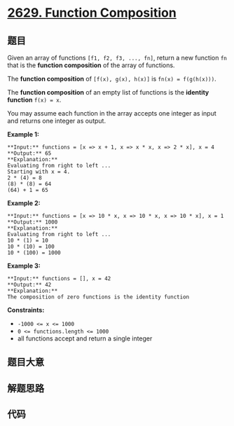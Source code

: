 # [2629. Function Composition](https://leetcode.com/problems/function-composition)

## 题目

Given an array of functions `[f1, f2, f3, ..., fn]`, return a new function
`fn` that is the **function  composition** of the array of functions.

The  **function  composition** of `[f(x), g(x), h(x)]` is `fn(x) =
f(g(h(x)))`.

The  **function  composition** of an empty list of functions is the
**identity function**  `f(x) = x`.

You may assume each function in the array accepts one integer as input and
returns one integer as output.



**Example 1:**

    
    
    **Input:** functions = [x => x + 1, x => x * x, x => 2 * x], x = 4
    **Output:** 65
    **Explanation:**
    Evaluating from right to left ...
    Starting with x = 4.
    2 * (4) = 8
    (8) * (8) = 64
    (64) + 1 = 65
    

**Example 2:**

    
    
    **Input:** functions = [x => 10 * x, x => 10 * x, x => 10 * x], x = 1
    **Output:** 1000
    **Explanation:**
    Evaluating from right to left ...
    10 * (1) = 10
    10 * (10) = 100
    10 * (100) = 1000
    

**Example 3:**

    
    
    **Input:** functions = [], x = 42
    **Output:** 42
    **Explanation:**
    The composition of zero functions is the identity function



**Constraints:**

  * `-1000 <= x <= 1000`
  * `0 <= functions.length <= 1000`
  * all functions accept and return a single integer


## 题目大意

## 解题思路

## 代码

```javascript

```
